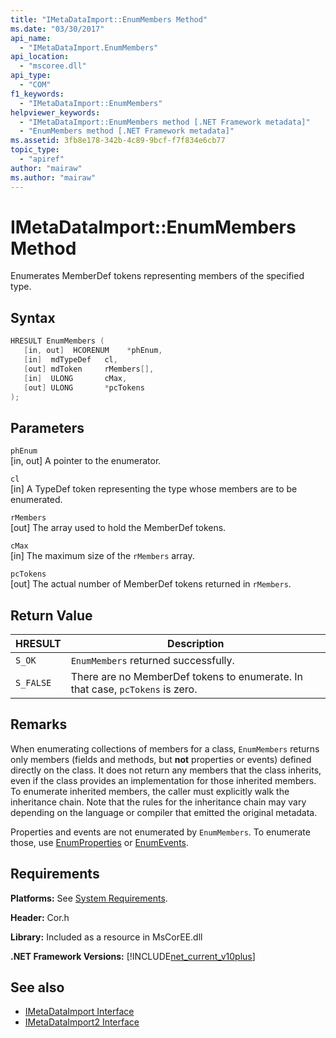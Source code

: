 ```yaml
---
title: "IMetaDataImport::EnumMembers Method"
ms.date: "03/30/2017"
api_name: 
  - "IMetaDataImport.EnumMembers"
api_location: 
  - "mscoree.dll"
api_type: 
  - "COM"
f1_keywords: 
  - "IMetaDataImport::EnumMembers"
helpviewer_keywords: 
  - "IMetaDataImport::EnumMembers method [.NET Framework metadata]"
  - "EnumMembers method [.NET Framework metadata]"
ms.assetid: 3fb8e178-342b-4c89-9bcf-f7f834e6cb77
topic_type: 
  - "apiref"
author: "mairaw"
ms.author: "mairaw"
---
```

# IMetaDataImport::EnumMembers Method
Enumerates MemberDef tokens representing members of the specified type.  
  
## Syntax  
  
```cpp  
HRESULT EnumMembers (   
   [in, out]  HCORENUM    *phEnum,   
   [in]  mdTypeDef   cl,   
   [out] mdToken     rMembers[],   
   [in]  ULONG       cMax,   
   [out] ULONG       *pcTokens  
);  
```  
  
## Parameters  
 `phEnum`  
 [in, out] A pointer to the enumerator.  
  
 `cl`  
 [in] A TypeDef token representing the type whose members are to be enumerated.  
  
 `rMembers`  
 [out] The array used to hold the MemberDef tokens.  
  
 `cMax`  
 [in] The maximum size of the `rMembers` array.  
  
 `pcTokens`  
 [out] The actual number of MemberDef tokens returned in `rMembers`.  
  
## Return Value  
  
|HRESULT|Description|  
|-------------|-----------------|  
|`S_OK`|`EnumMembers` returned successfully.|  
|`S_FALSE`|There are no MemberDef tokens to enumerate. In that case, `pcTokens` is zero.|  
  
## Remarks  
 When enumerating collections of members for a class, `EnumMembers` returns only members (fields and methods, but **not** properties or events) defined directly on the class. It does not return any members that the class inherits, even if the class provides an implementation for those inherited members. To enumerate inherited members, the caller must explicitly walk the inheritance chain. Note that the rules for the inheritance chain may vary depending on the language or compiler that emitted the original metadata.
 
 Properties and events are not enumerated by `EnumMembers`. To enumerate those, use [EnumProperties](imetadataimport-enumproperties-method.md) or [EnumEvents](imetadataimport-enumevents-method.md).
  
## Requirements  
 **Platforms:** See [System Requirements](../../../../docs/framework/get-started/system-requirements.md).  
  
 **Header:** Cor.h  
  
 **Library:** Included as a resource in MsCorEE.dll  
  
 **.NET Framework Versions:** [!INCLUDE[net_current_v10plus](../../../../includes/net-current-v10plus-md.md)]  
  
## See also

- [IMetaDataImport Interface](../../../../docs/framework/unmanaged-api/metadata/imetadataimport-interface.md)
- [IMetaDataImport2 Interface](../../../../docs/framework/unmanaged-api/metadata/imetadataimport2-interface.md)
